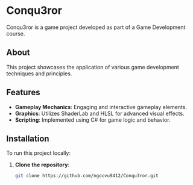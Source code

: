 # Conqu3ror

Conqu3ror is a game project developed as part of a Game Development course.

## About

This project showcases the application of various game development techniques and principles.

## Features

- **Gameplay Mechanics**: Engaging and interactive gameplay elements.
- **Graphics**: Utilizes ShaderLab and HLSL for advanced visual effects.
- **Scripting**: Implemented using C# for game logic and behavior.

## Installation

To run this project locally:

1. **Clone the repository**:

   ```bash
   git clone https://github.com/ngocvu9412/Conqu3ror.git
